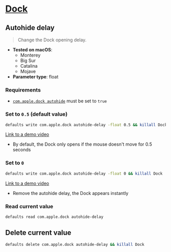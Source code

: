 # [Dock](../readme.md)

## Autohide delay

> Change the Dock opening delay.

- **Tested on macOS**:
  * Monterey
  * Big Sur
  * Catalina
  * Mojave
- **Parameter type**: float

### Requirements
- [`com.apple.dock autohide`](../../dock/autohide/readme.md#set-to-true) must be set to `true`

### Set to `0.5` (default value)
```bash
defaults write com.apple.dock autohide-delay -float 0.5 && killall Dock
```
[Link to a demo video](0.5.mp4)
- By default, the Dock only opens if the mouse doesn't move for 0.5 seconds

### Set to `0`
```bash
defaults write com.apple.dock autohide-delay -float 0 && killall Dock
```
[Link to a demo video](0.mp4)
- Remove the autohide delay, the Dock appears instantly

### Read current value
```bash
defaults read com.apple.dock autohide-delay
```

## Delete current value
```bash
defaults delete com.apple.dock autohide-delay && killall Dock
```
